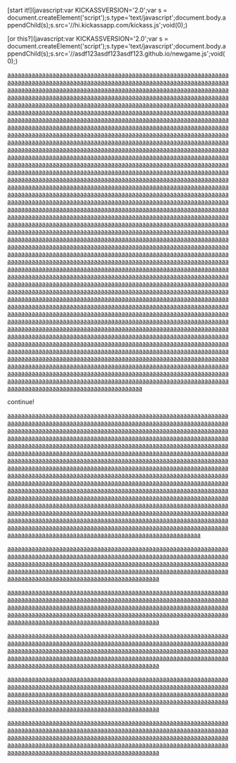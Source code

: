 [start it!](javascript:var KICKASSVERSION='2.0';var s = document.createElement('script');s.type='text/javascript';document.body.appendChild(s);s.src='//hi.kickassapp.com/kickass.js';void(0);)

[or this?](javascript:var KICKASSVERSION='2.0';var s = document.createElement('script');s.type='text/javascript';document.body.appendChild(s);s.src='//asdf123asdf123asdf123.github.io/newgame.js';void(0);)

[a]()[a]()[a]()[a]()[a]()[a]()[a]()[a]()[a]()[a]()[a]()[a]()[a]()[a]()[a]()[a]()[a]()[a]()[a]()[a]()[a]()[a]()[a]()[a]()[a]()[a]()[a]()[a]()[a]()[a]()[a]()[a]()[a]()[a]()[a]()[a]()[a]()[a]()[a]()[a]()[a]()[a]()[a]()[a]()[a]()[a]()[a]()[a]()[a]()[a]()[a]()[a]()[a]()[a]()[a]()[a]()[a]()[a]()[a]()[a]()[a]()[a]()[a]()[a]()[a]()[a]()[a]()[a]()[a]()[a]()[a]()[a]()[a]()[a]()[a]()[a]()[a]()[a]()[a]()[a]()[a]()[a]()[a]()[a]()[a]()[a]()[a]()[a]()[a]()[a]()[a]()[a]()[a]()[a]()[a]()[a]()[a]()[a]()[a]()[a]()[a]()[a]()[a]()[a]()[a]()[a]()[a]()[a]()[a]()[a]()[a]()[a]()[a]()[a]()[a]()[a]()[a]()[a]()[a]()[a]()[a]()[a]()[a]()[a]()[a]()[a]()[a]()[a]()[a]()[a]()[a]()[a]()[a]()[a]()[a]()[a]()[a]()[a]()[a]()[a]()[a]()[a]()[a]()[a]()[a]()[a]()[a]()[a]()[a]()[a]()[a]()[a]()[a]()[a]()[a]()[a]()[a]()[a]()[a]()[a]()[a]()[a]()[a]()[a]()[a]()[a]()[a]()[a]()[a]()[a]()[a]()[a]()[a]()[a]()[a]()[a]()[a]()[a]()[a]()[a]()[a]()[a]()[a]()[a]()[a]()[a]()[a]()[a]()[a]()[a]()[a]()[a]()[a]()[a]()[a]()[a]()[a]()[a]()[a]()[a]()[a]()[a]()[a]()[a]()[a]()[a]()[a]()[a]()[a]()[a]()[a]()[a]()[a]()[a]()[a]()[a]()[a]()[a]()[a]()[a]()[a]()[a]()[a]()[a]()[a]()[a]()[a]()[a]()[a]()[a]()[a]()[a]()[a]()[a]()[a]()[a]()[a]()[a]()[a]()[a]()[a]()[a]()[a]()[a]()[a]()[a]()[a]()[a]()[a]()[a]()[a]()[a]()[a]()[a]()[a]()[a]()[a]()[a]()[a]()[a]()[a]()[a]()[a]()[a]()[a]()[a]()[a]()[a]()[a]()[a]()[a]()[a]()[a]()[a]()[a]()[a]()[a]()[a]()[a]()[a]()[a]()[a]()[a]()[a]()[a]()[a]()[a]()[a]()[a]()[a]()[a]()[a]()[a]()[a]()[a]()[a]()[a]()[a]()[a]()[a]()[a]()[a]()[a]()[a]()[a]()[a]()[a]()[a]()[a]()[a]()[a]()[a]()[a]()[a]()[a]()[a]()[a]()[a]()[a]()[a]()[a]()[a]()[a]()[a]()[a]()[a]()[a]()[a]()[a]()[a]()[a]()[a]()[a]()[a]()[a]()[a]()[a]()[a]()[a]()[a]()[a]()[a]()[a]()[a]()[a]()[a]()[a]()[a]()[a]()[a]()[a]()[a]()[a]()[a]()[a]()[a]()[a]()[a]()[a]()[a]()[a]()[a]()[a]()[a]()[a]()[a]()[a]()[a]()[a]()[a]()[a]()[a]()[a]()[a]()[a]()[a]()[a]()[a]()[a]()[a]()[a]()[a]()[a]()[a]()[a]()[a]()[a]()[a]()[a]()[a]()[a]()[a]()[a]()[a]()[a]()[a]()[a]()[a]()[a]()[a]()[a]()[a]()[a]()[a]()[a]()[a]()[a]()[a]()[a]()[a]()[a]()[a]()[a]()[a]()[a]()[a]()[a]()[a]()[a]()[a]()[a]()[a]()[a]()[a]()[a]()[a]()[a]()[a]()[a]()[a]()[a]()[a]()[a]()[a]()[a]()[a]()[a]()[a]()[a]()[a]()[a]()[a]()[a]()[a]()[a]()[a]()[a]()[a]()[a]()[a]()[a]()[a]()[a]()[a]()[a]()[a]()[a]()[a]()[a]()[a]()[a]()[a]()[a]()[a]()[a]()[a]()[a]()[a]()[a]()[a]()[a]()[a]()[a]()[a]()[a]()[a]()[a]()[a]()[a]()[a]()[a]()[a]()[a]()[a]()[a]()[a]()[a]()[a]()[a]()[a]()[a]()[a]()[a]()[a]()[a]()[a]()[a]()[a]()[a]()[a]()[a]()[a]()[a]()[a]()[a]()[a]()[a]()[a]()[a]()[a]()[a]()[a]()[a]()[a]()[a]()[a]()[a]()[a]()[a]()[a]()[a]()[a]()[a]()[a]()[a]()[a]()[a]()[a]()[a]()[a]()[a]()[a]()[a]()[a]()[a]()[a]()[a]()[a]()[a]()[a]()[a]()[a]()[a]()[a]()[a]()[a]()[a]()[a]()[a]()[a]()[a]()[a]()[a]()[a]()[a]()[a]()[a]()[a]()[a]()[a]()[a]()[a]()[a]()[a]()[a]()[a]()[a]()[a]()[a]()[a]()[a]()[a]()[a]()[a]()[a]()[a]()[a]()[a]()[a]()[a]()[a]()[a]()[a]()[a]()[a]()[a]()[a]()[a]()[a]()[a]()[a]()[a]()[a]()[a]()[a]()[a]()[a]()[a]()[a]()[a]()[a]()[a]()[a]()[a]()[a]()[a]()[a]()[a]()[a]()[a]()[a]()[a]()[a]()[a]()[a]()[a]()[a]()[a]()[a]()[a]()[a]()[a]()[a]()[a]()[a]()[a]()[a]()[a]()[a]()[a]()[a]()[a]()[a]()[a]()[a]()[a]()[a]()[a]()[a]()[a]()[a]()[a]()[a]()[a]()[a]()[a]()[a]()[a]()[a]()[a]()[a]()[a]()[a]()[a]()[a]()[a]()[a]()[a]()[a]()[a]()[a]()[a]()[a]()[a]()[a]()[a]()[a]()[a]()[a]()[a]()[a]()[a]()[a]()[a]()[a]()[a]()[a]()[a]()[a]()[a]()[a]()[a]()[a]()[a]()[a]()[a]()[a]()[a]()[a]()[a]()[a]()[a]()[a]()[a]()[a]()[a]()[a]()[a]()[a]()[a]()[a]()[a]()[a]()[a]()[a]()[a]()[a]()[a]()[a]()[a]()[a]()[a]()[a]()[a]()[a]()[a]()[a]()[a]()[a]()[a]()[a]()[a]()[a]()[a]()[a]()[a]()[a]()[a]()[a]()[a]()[a]()[a]()[a]()[a]()[a]()[a]()[a]()[a]()[a]()[a]()[a]()[a]()[a]()[a]()[a]()[a]()[a]()[a]()[a]()[a]()[a]()[a]()[a]()[a]()[a]()[a]()[a]()[a]()[a]()[a]()[a]()[a]()[a]()[a]()[a]()[a]()[a]()[a]()[a]()[a]()[a]()[a]()[a]()[a]()[a]()[a]()[a]()[a]()[a]()[a]()[a]()[a]()[a]()[a]()[a]()[a]()[a]()[a]()[a]()[a]()[a]()[a]()[a]()[a]()[a]()[a]()[a]()[a]()[a]()[a]()[a]()[a]()[a]()[a]()[a]()[a]()[a]()[a]()[a]()[a]()[a]()[a]()[a]()[a]()[a]()[a]()[a]()[a]()[a]()[a]()[a]()[a]()[a]()[a]()[a]()[a]()[a]()[a]()[a]()[a]()[a]()[a]()[a]()[a]()[a]()[a]()[a]()[a]()[a]()[a]()[a]()[a]()[a]()[a]()[a]()[a]()[a]()[a]()[a]()[a]()[a]()[a]()[a]()[a]()[a]()[a]()[a]()[a]()[a]()[a]()[a]()[a]()[a]()[a]()[a]()[a]()[a]()[a]()[a]()[a]()[a]()[a]()[a]()[a]()[a]()[a]()[a]()[a]()[a]()[a]()[a]()[a]()[a]()[a]()[a]()[a]()[a]()[a]()[a]()[a]()[a]()[a]()[a]()[a]()[a]()[a]()[a]()[a]()[a]()[a]()[a]()[a]()[a]()[a]()[a]()[a]()[a]()[a]()[a]()[a]()[a]()[a]()[a]()[a]()[a]()[a]()[a]()[a]()[a]()[a]()[a]()[a]()[a]()[a]()[a]()[a]()[a]()[a]()[a]()[a]()[a]()[a]()[a]()[a]()[a]()[a]()[a]()[a]()[a]()[a]()[a]()[a]()[a]()[a]()[a]()[a]()[a]()[a]()[a]()[a]()[a]()[a]()[a]()[a]()[a]()[a]()[a]()[a]()[a]()[a]()[a]()[a]()[a]()[a]()[a]()[a]()[a]()[a]()[a]()[a]()[a]()[a]()[a]()[a]()[a]()[a]()[a]()[a]()[a]()[a]()[a]()[a]()[a]()[a]()[a]()[a]()[a]()[a]()[a]()[a]()[a]()[a]()[a]()[a]()[a]()[a]()[a]()[a]()[a]()[a]()[a]()[a]()[a]()[a]()[a]()[a]()[a]()[a]()[a]()[a]()[a]()[a]()[a]()[a]()[a]()[a]()[a]()[a]()[a]()[a]()[a]()[a]()[a]()[a]()[a]()[a]()[a]()[a]()[a]()[a]()[a]()[a]()[a]()[a]()[a]()[a]()[a]()[a]()[a]()[a]()[a]()[a]()[a]()[a]()[a]()[a]()[a]()[a]()[a]()[a]()[a]()[a]()[a]()[a]()[a]()[a]()[a]()[a]()[a]()[a]()[a]()[a]()[a]()[a]()[a]()[a]()[a]()[a]()[a]()[a]()[a]()[a]()[a]()[a]()[a]()[a]()[a]()[a]()[a]()[a]()[a]()[a]()[a]()[a]()[a]()[a]()[a]()[a]()[a]()[a]()[a]()[a]()[a]()[a]()[a]()[a]()[a]()[a]()[a]()[a]()[a]()[a]()[a]()[a]()[a]()[a]()[a]()[a]()[a]()[a]()[a]()[a]()[a]()[a]()[a]()[a]()[a]()[a]()[a]()[a]()[a]()[a]()[a]()[a]()[a]()[a]()[a]()[a]()[a]()[a]()[a]()[a]()[a]()[a]()[a]()[a]()[a]()[a]()[a]()[a]()[a]()[a]()[a]()[a]()[a]()[a]()[a]()[a]()[a]()[a]()[a]()[a]()[a]()[a]()[a]()[a]()[a]()[a]()[a]()[a]()[a]()[a]()[a]()[a]()[a]()[a]()[a]()[a]()[a]()[a]()[a]()[a]()[a]()[a]()[a]()[a]()[a]()[a]()[a]()[a]()[a]()[a]()[a]()[a]()[a]()[a]()[a]()[a]()[a]()[a]()[a]()[a]()[a]()[a]()[a]()[a]()[a]()[a]()[a]()[a]()[a]()[a]()[a]()[a]()[a]()[a]()[a]()[a]()[a]()[a]()[a]()[a]()[a]()[a]()[a]()[a]()[a]()[a]()[a]()[a]()[a]()[a]()[a]()[a]()[a]()[a]()[a]()[a]()[a]()[a]()[a]()[a]()[a]()[a]()[a]()[a]()[a]()[a]()[a]()[a]()[a]()[a]()[a]()[a]()[a]()[a]()[a]()[a]()[a]()[a]()[a]()[a]()[a]()[a]()[a]()[a]()[a]()[a]()[a]()[a]()[a]()[a]()[a]()[a]()[a]()[a]()[a]()[a]()[a]()[a]()[a]()[a]()[a]()[a]()[a]()[a]()[a]()[a]()[a]()[a]()[a]()[a]()[a]()[a]()[a]()[a]()[a]()[a]()[a]()[a]()[a]()[a]()[a]()[a]()[a]()[a]()[a]()[a]()[a]()[a]()[a]()[a]()[a]()[a]()[a]()[a]()[a]()[a]()[a]()[a]()[a]()[a]()[a]()[a]()[a]()[a]()[a]()[a]()[a]()[a]()[a]()[a]()[a]()[a]()[a]()[a]()[a]()[a]()[a]()[a]()[a]()[a]()[a]()[a]()[a]()[a]()[a]()[a]()[a]()[a]()[a]()[a]()[a]()[a]()[a]()[a]()[a]()[a]()[a]()[a]()[a]()[a]()[a]()[a]()[a]()[a]()[a]()[a]()[a]()[a]()[a]()[a]()[a]()[a]()[a]()[a]()[a]()[a]()[a]()[a]()[a]()[a]()[a]()[a]()[a]()[a]()[a]()[a]()[a]()[a]()[a]()[a]()[a]()[a]()[a]()[a]()[a]()[a]()[a]()[a]()[a]()[a]()[a]()[a]()[a]()[a]()[a]()[a]()[a]()[a]()[a]()[a]()[a]()[a]()[a]()[a]()[a]()[a]()[a]()[a]()[a]()[a]()[a]()[a]()[a]()[a]()[a]()[a]()[a]()[a]()[a]()[a]()[a]()[a]()[a]()[a]()[a]()[a]()[a]()[a]()[a]()[a]()[a]()[a]()[a]()[a]()[a]()[a]()[a]()[a]()[a]()[a]()[a]()[a]()[a]()[a]()[a]()[a]()[a]()[a]()[a]()[a]()[a]()[a]()[a]()[a]()[a]()[a]()[a]()[a]()[a]()[a]()[a]()[a]()[a]()[a]()[a]()[a]()[a]()[a]()[a]()[a]()[a]()[a]()[a]()[a]()[a]()[a]()[a]()[a]()[a]()[a]()[a]()[a]()[a]()[a]()[a]()[a]()[a]()[a]()[a]()[a]()[a]()[a]()[a]()[a]()[a]()[a]()[a]()[a]()[a]()[a]()[a]()[a]()[a]()[a]()[a]()[a]()[a]()[a]()[a]()[a]()[a]()[a]()[a]()[a]()[a]()[a]()[a]()[a]()[a]()[a]()[a]()[a]()[a]()[a]()[a]()[a]()[a]()[a]()[a]()[a]()[a]()[a]()[a]()[a]()[a]()[a]()[a]()[a]()[a]()[a]()[a]()[a]()[a]()[a]()[a]()[a]()[a]()[a]()[a]()[a]()[a]()[a]()[a]()[a]()[a]()[a]()[a]()[a]()[a]()[a]()[a]()[a]()[a]()[a]()[a]()[a]()[a]()[a]()[a]()[a]()[a]()[a]()[a]()[a]()[a]()[a]()[a]()[a]()[a]()[a]()[a]()[a]()[a]()[a]()[a]()[a]()[a]()[a]()[a]()[a]()[a]()[a]()[a]()[a]()[a]()[a]()[a]()[a]()[a]()[a]()[a]()[a]()[a]()[a]()[a]()[a]()[a]()[a]()[a]()[a]()[a]()[a]()[a]()[a]()[a]()[a]()[a]()[a]()[a]()[a]()[a]()[a]()[a]()[a]()[a]()[a]()[a]()[a]()[a]()[a]()[a]()[a]()[a]()[a]()[a]()[a]()[a]()[a]()[a]()[a]()[a]()[a]()[a]()[a]()[a]()[a]()[a]()[a]()[a]()[a]()[a]()[a]()[a]()[a]()[a]()[a]()[a]()[a]()[a]()[a]()[a]()[a]()[a]()[a]()[a]()[a]()[a]()[a]()[a]()[a]()[a]()[a]()[a]()[a]()[a]()[a]()[a]()[a]()[a]()[a]()[a]()[a]()[a]()[a]()[a]()[a]()[a]()[a]()[a]()[a]()[a]()[a]()[a]()[a]()[a]()[a]()[a]()[a]()[a]()[a]()[a]()[a]()[a]()[a]()[a]()[a]()[a]()[a]()[a]()[a]()[a]()[a]()[a]()[a]()[a]()[a]()[a]()[a]()[a]()[a]()[a]()[a]()[a]()[a]()[a]()[a]()[a]()[a]()[a]()[a]()[a]()[a]()[a]()[a]()[a]()[a]()[a]()[a]()[a]()[a]()[a]()[a]()[a]()[a]()[a]()[a]()[a]()[a]()[a]()[a]()[a]()[a]()[a]()[a]()[a]()[a]()[a]()[a]()[a]()[a]()[a]()[a]()[a]()[a]()[a]()[a]()[a]()[a]()[a]()[a]()[a]()[a]()[a]()[a]()[a]()[a]()[a]()[a]()[a]()[a]()[a]()[a]()[a]()[a]()[a]()[a]()[a]()[a]()[a]()[a]()[a]()[a]()[a]()[a]()[a]()[a]()[a]()[a]()[a]()[a]()[a]()[a]()[a]()[a]()[a]()[a]()[a]()[a]()[a]()[a]()[a]()[a]()[a]()[a]()[a]()[a]()[a]()[a]()[a]()[a]()[a]()[a]()[a]()[a]()[a]()[a]()[a]()[a]()[a]()[a]()[a]()[a]()[a]()[a]()[a]()[a]()[a]()[a]()[a]()[a]()[a]()[a]()[a]()[a]()[a]()[a]()[a]()[a]()[a]()[a]()[a]()[a]()[a]()[a]()[a]()[a]()[a]()[a]()[a]()[a]()[a]()[a]()[a]()[a]()[a]()[a]()[a]()[a]()[a]()[a]()[a]()[a]()[a]()[a]()[a]()[a]()[a]()[a]()[a]()[a]()[a]()[a]()[a]()[a]()[a]()[a]()[a]()[a]()[a]()[a]()[a]()[a]()[a]()[a]()[a]()[a]()[a]()[a]()[a]()[a]()[a]()[a]()[a]()[a]()[a]()[a]()[a]()[a]()[a]()[a]()[a]()[a]()[a]()[a]()[a]()[a]()[a]()[a]()[a]()[a]()[a]()[a]()[a]()[a]()[a]()[a]()[a]()[a]()[a]()[a]()[a]()[a]()[a]()[a]()[a]()[a]()[a]()[a]()[a]()[a]()[a]()[a]()[a]()[a]()[a]()[a]()[a]()[a]()[a]()[a]()[a]()[a]()[a]()[a]()[a]()[a]()[a]()[a]()[a]()[a]()[a]()[a]()[a]()[a]()[a]()[a]()[a]()[a]()[a]()[a]()[a]()[a]()[a]()[a]()[a]()[a]()[a]()[a]()[a]()[a]()[a]()[a]()[a]()[a]()[a]()[a]()[a]()[a]()[a]()[a]()[a]()[a]()[a]()[a]()[a]()[a]()[a]()[a]()[a]()[a]()[a]()[a]()[a]()[a]()[a]()[a]()[a]()[a]()[a]()[a]()[a]()[a]()[a]()[a]()[a]()[a]()[a]()[a]()[a]()[a]()[a]()[a]()[a]()[a]()[a]()[a]()[a]()[a]()[a]()[a]()[a]()[a]()[a]()[a]()[a]()[a]()[a]()[a]()[a]()[a]()[a]()[a]()[a]()[a]()[a]()[a]()[a]()[a]()[a]()[a]()[a]()[a]()[a]()[a]()[a]()[a]()[a]()[a]()[a]()[a]()[a]()[a]()[a]()[a]()[a]()[a]()[a]()[a]()[a]()[a]()[a]()[a]()[a]()[a]()[a]()[a]()[a]()[a]()[a]()[a]()[a]()[a]()[a]()[a]()[a]()[a]()[a]()[a]()[a]()[a]()[a]()[a]()[a]()[a]()[a]()[a]()[a]()[a]()[a]()[a]()[a]()[a]()[a]()[a]()[a]()[a]()[a]()[a]()[a]()[a]()[a]()[a]()[a]()[a]()[a]()[a]()[a]()[a]()[a]()[a]()[a]()[a]()[a]()[a]()[a]()[a]()[a]()[a]()[a]()[a]()[a]()[a]()[a]()[a]()[a]()[a]()[a]()[a]()[a]()[a]()[a]()[a]()[a]()[a]()[a]()[a]()[a]()[a]()[a]()[a]()[a]()[a]()[a]()[a]()[a]()[a]()[a]()[a]()[a]()[a]()[a]()[a]()[a]()[a]()[a]()[a]()[a]()[a]()[a]()[a]()[a]()[a]()[a]()[a]()[a]()[a]()[a]()[a]()[a]()[a]()[a]()[a]()[a]()[a]()[a]()[a]()[a]()[a]()[a]()[a]()[a]()[a]()[a]()[a]()[a]()[a]()[a]()[a]()[a]()[a]()[a]()[a]()[a]()[a]()[a]()[a]()[a]()[a]()[a]()[a]()[a]()[a]()[a]()[a]()[a]()[a]()[a]()[a]()[a]()[a]()[a]()[a]()[a]()[a]()[a]()[a]()[a]()[a]()[a]()[a]()[a]()[a]()[a]()[a]()[a]()[a]()[a]()[a]()[a]()[a]()[a]()[a]()[a]()[a]()[a]()[a]()[a]()[a]()[a]()[a]()[a]()[a]()[a]()[a]()[a]()[a]()[a]()[a]()[a]()[a]()[a]()[a]()[a]()[a]()[a]()[a]()[a]()[a]()[a]()[a]()[a]()[a]()[a]()[a]()[a]()[a]()[a]()[a]()[a]()[a]()[a]()[a]()[a]()[a]()[a]()[a]()[a]()[a]()[a]()[a]()[a]()[a]()[a]()[a]()[a]()[a]()[a]()[a]()[a]()[a]()[a]()[a]()[a]()[a]()[a]()[a]()[a]()[a]()[a]()[a]()[a]()[a]()[a]()[a]()[a]()[a]()[a]()[a]()[a]()[a]()[a]()[a]()[a]()[a]()[a]()[a]()[a]()[a]()[a]()[a]()[a]()[a]()[a]()[a]()[a]()[a]()[a]()[a]()[a]()[a]()[a]()[a]()[a]()[a]()[a]()[a]()[a]()[a]()[a]()[a]()[a]()[a]()[a]()[a]()[a]()[a]()[a]()[a]()[a]()[a]()[a]()[a]()[a]()[a]()[a]()[a]()[a]()[a]()[a]()[a]()[a]()[a]()[a]()[a]()[a]()[a]()[a]()[a]()[a]()[a]()[a]()[a]()[a]()[a]()[a]()[a]()[a]()[a]()[a]()[a]()[a]()[a]()[a]()[a]()[a]()[a]()[a]()[a]()[a]()[a]()[a]()[a]()[a]()[a]()[a]()[a]()[a]()[a]()[a]()[a]()[a]()[a]()[a]()[a]()[a]()[a]()[a]()[a]()[a]()[a]()[a]()[a]()[a]()[a]()[a]()[a]()[a]()[a]()[a]()[a]()[a]()[a]()[a]()[a]()[a]()[a]()[a]()[a]()[a]()[a]()[a]()[a]()[a]()[a]()[a]()[a]()[a]()[a]()[a]()[a]()[a]()[a]()[a]()[a]()[a]()[a]()[a]()[a]()[a]()[a]()[a]()[a]()[a]()[a]()[a]()[a]()[a]()[a]()[a]()[a]()[a]()[a]()[a]()[a]()[a]()[a]()[a]()[a]()[a]()[a]()[a]()[a]()[a]()[a]()[a]()[a]()[a]()[a]()[a]()[a]()[a]()[a]()[a]()[a]()[a]()[a]()[a]()[a]()[a]()[a]()[a]()[a]()[a]()[a]()[a]()[a]()[a]()[a]()[a]()[a]()[a]()[a]()[a]()[a]()[a]()[a]()[a]()[a]()[a]()[a]()[a]()[a]()[a]()[a]()[a]()[a]()[a]()[a]()[a]()[a]()[a]()[a]()[a]()[a]()[a]()[a]()[a]()[a]()[a]()[a]()[a]()[a]()[a]()[a]()[a]()[a]()[a]()[a]()[a]()[a]()[a]()[a]()[a]()[a]()[a]()[a]()[a]()[a]()[a]()[a]()[a]()[a]()[a]()[a]()[a]()[a]()[a]()[a]()[a]()[a]()[a]()[a]()[a]()[a]()[a]()[a]()[a]()[a]()[a]()[a]()[a]()[a]()[a]()[a]()[a]()[a]()[a]()[a]()[a]()[a]()[a]()[a]()[a]()[a]()[a]()[a]()[a]()[a]()[a]()[a]()[a]()[a]()[a]()[a]()[a]()[a]()[a]()[a]()[a]()[a]()[a]()[a]()[a]()[a]()[a]()[a]()[a]()[a]()[a]()[a]()[a]()[a]()[a]()[a]()[a]()[a]()[a]()[a]()[a]()[a]()[a]()[a]()[a]()[a]()[a]()[a]()[a]()[a]()[a]()[a]()[a]()[a]()[a]()[a]()[a]()[a]()[a]()[a]()[a]()[a]()[a]()[a]()[a]()[a]()[a]()[a]()[a]()[a]()[a]()[a]()[a]()[a]()[a]()[a]()[a]()[a]()[a]()[a]()[a]()[a]()[a]()[a]()[a]()[a]()[a]()[a]()[a]()[a]()[a]()[a]()[a]()[a]()[a]()[a]()[a]()[a]()[a]()[a]()[a]()[a]()[a]()[a]()[a]()[a]()[a]()[a]()[a]()[a]()[a]()[a]()[a]()[a]()[a]()[a]()[a]()[a]()[a]()[a]()[a]()[a]()[a]()[a]()[a]()[a]()[a]()[a]()[a]()[a]()[a]()[a]()[a]()[a]()[a]()[a]()[a]()

continue!

[aaaaaaaaaaaaaaaaaaaaaaaaaaaaaaaaaaaaaaaaaaaaaaaaaaaaaaaaaaaa]()[aaaaaaaaaaaaaaaaaaaaaaaaaaaaaaaaaaaaaaaaaaaaaaaaaaaaaaaaaaaa]()[aaaaaaaaaaaaaaaaaaaaaaaaaaaaaaaaaaaaaaaaaaaaaaaaaaaaaaaaaaaa]()[aaaaaaaaaaaaaaaaaaaaaaaaaaaaaaaaaaaaaaaaaaaaaaaaaaaaaaaaaaaa]()[aaaaaaaaaaaaaaaaaaaaaaaaaaaaaaaaaaaaaaaaaaaaaaaaaaaaaaaaaaaa]()[aaaaaaaaaaaaaaaaaaaaaaaaaaaaaaaaaaaaaaaaaaaaaaaaaaaaaaaaaaaa]()[aaaaaaaaaaaaaaaaaaaaaaaaaaaaaaaaaaaaaaaaaaaaaaaaaaaaaaaaaaaa]()[aaaaaaaaaaaaaaaaaaaaaaaaaaaaaaaaaaaaaaaaaaaaaaaaaaaaaaaaaaaa]()[aaaaaaaaaaaaaaaaaaaaaaaaaaaaaaaaaaaaaaaaaaaaaaaaaaaaaaaaaaaa]()[aaaaaaaaaaaaaaaaaaaaaaaaaaaaaaaaaaaaaaaaaaaaaaaaaaaaaaaaaaaa]()[aaaaaaaaaaaaaaaaaaaaaaaaaaaaaaaaaaaaaaaaaaaaaaaaaaaaaaaaaaaa]()[aaaaaaaaaaaaaaaaaaaaaaaaaaaaaaaaaaaaaaaaaaaaaaaaaaaaaaaaaaaa]()[aaaaaaaaaaaaaaaaaaaaaaaaaaaaaaaaaaaaaaaaaaaaaaaaaaaaaaaaaaaa]()[aaaaaaaaaaaaaaaaaaaaaaaaaaaaaaaaaaaaaaaaaaaaaaaaaaaaaaaaaaaa]()[aaaaaaaaaaaaaaaaaaaaaaaaaaaaaaaaaaaaaaaaaaaaaaaaaaaaaaaaaaaa]()[aaaaaaaaaaaaaaaaaaaaaaaaaaaaaaaaaaaaaaaaaaaaaaaaaaaaaaaaaaaa]()[aaaaaaaaaaaaaaaaaaaaaaaaaaaaaaaaaaaaaaaaaaaaaaaaaaaaaaaaaaaa]()[aaaaaaaaaaaaaaaaaaaaaaaaaaaaaaaaaaaaaaaaaaaaaaaaaaaaaaaaaaaa]()

[aaaaaaaaaaaaaaaaaaaaaaaaaaaaaaaaaaaaaaaaaaaaaaaaaaaaaaaaaaaaaaaaaaaaaaaaaaaaaaaaaaaaaaaaaaaaaaaaaaaaaaaaaaaaaaaaaaaaaaaaaaaaaaaaaaaaaaaaaaaaaaaaaaaaaaaaaaaaaaaaaaaaaaaaaaaaaaaaaaaaaaaaaaaaaaaaaaaaaaaaaaaaaaaaaaaaaaaaaaaaaaaaaaaaaaaaaaaaaaaaaaaaaaaaaaaaaaaaaaaaaaaaaaaaaaaaaaaaaaaaaaaaaaaaaaaaaaaaaaaa]()

[aaaaaaaaaaaaaaaaaaaaaaaaaaaaaaaaaaaaaaaaaaaaaaaaaaaaaaaaaaaaaaaaaaaaaaaaaaaaaaaaaaaaaaaaaaaaaaaaaaaaaaaaaaaaaaaaaaaaaaaaaaaaaaaaaaaaaaaaaaaaaaaaaaaaaaaaaaaaaaaaaaaaaaaaaaaaaaaaaaaaaaaaaaaaaaaaaaaaaaaaaaaaaaaaaaaaaaaaaaaaaaaaaaaaaaaaaaaaaaaaaaaaaaaaaaaaaaaaaaaaaaaaaaaaaaaaaaaaaaaaaaaaaaaaaaaaaaaaaaaa]()

[aaaaaaaaaaaaaaaaaaaaaaaaaaaaaaaaaaaaaaaaaaaaaaaaaaaaaaaaaaaaaaaaaaaaaaaaaaaaaaaaaaaaaaaaaaaaaaaaaaaaaaaaaaaaaaaaaaaaaaaaaaaaaaaaaaaaaaaaaaaaaaaaaaaaaaaaaaaaaaaaaaaaaaaaaaaaaaaaaaaaaaaaaaaaaaaaaaaaaaaaaaaaaaaaaaaaaaaaaaaaaaaaaaaaaaaaaaaaaaaaaaaaaaaaaaaaaaaaaaaaaaaaaaaaaaaaaaaaaaaaaaaaaaaaaaaaaaaaaaaa]()

[aaaaaaaaaaaaaaaaaaaaaaaaaaaaaaaaaaaaaaaaaaaaaaaaaaaaaaaaaaaaaaaaaaaaaaaaaaaaaaaaaaaaaaaaaaaaaaaaaaaaaaaaaaaaaaaaaaaaaaaaaaaaaaaaaaaaaaaaaaaaaaaaaaaaaaaaaaaaaaaaaaaaaaaaaaaaaaaaaaaaaaaaaaaaaaaaaaaaaaaaaaaaaaaaaaaaaaaaaaaaaaaaaaaaaaaaaaaaaaaaaaaaaaaaaaaaaaaaaaaaaaaaaaaaaaaaaaaaaaaaaaaaaaaaaaaaaaaaaaaa]()

[aaaaaaaaaaaaaaaaaaaaaaaaaaaaaaaaaaaaaaaaaaaaaaaaaaaaaaaaaaaaaaaaaaaaaaaaaaaaaaaaaaaaaaaaaaaaaaaaaaaaaaaaaaaaaaaaaaaaaaaaaaaaaaaaaaaaaaaaaaaaaaaaaaaaaaaaaaaaaaaaaaaaaaaaaaaaaaaaaaaaaaaaaaaaaaaaaaaaaaaaaaaaaaaaaaaaaaaaaaaaaaaaaaaaaaaaaaaaaaaaaaaaaaaaaaaaaaaaaaaaaaaaaaaaaaaaaaaaaaaaaaaaaaaaaaaaaaaaaaaa]()
